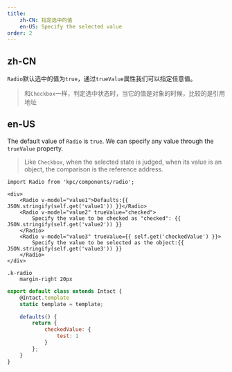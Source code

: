 ```yaml
---
title:
    zh-CN: 指定选中的值
    en-US: Specify the selected value
order: 2
---
```


## zh-CN

`Radio`默认选中的值为`true`，通过`trueValue`属性我们可以指定任意值。

> 和`Checkbox`一样，判定选中状态时，当它的值是对象的时候，比较的是引用地址

## en-US

The default value of `Radio` is `true`. We can specify any value through the `trueValue` property.

> Like `Checkbox`, when the selected state is judged, when its value is an object, the comparison is the reference address.

```vdt
import Radio from 'kpc/components/radio';

<div>
    <Radio v-model="value1">Defaults:{{ JSON.stringify(self.get('value1')) }}</Radio>
    <Radio v-model="value2" trueValue="checked">
        Specify the value to be checked as "checked": {{ JSON.stringify(self.get('value2')) }}
    </Radio>
    <Radio v-model="value3" trueValue={{ self.get('checkedValue') }}>
        Specify the value to be selected as the object:{{ JSON.stringify(self.get('value3')) }}
    </Radio>
</div>
```

```styl
.k-radio
    margin-right 20px
```

```js
export default class extends Intact {
    @Intact.template
    static template = template;

    defaults() {
        return {
            checkedValue: {
                test: 1
            }
        };
    }
}
```
